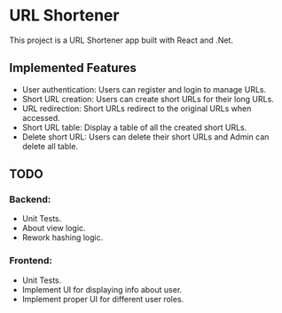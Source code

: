 ﻿# URL Shortener

This project is a URL Shortener app built with React and .Net.

## Implemented Features

- User authentication: Users can register and login to manage URLs.
- Short URL creation: Users can create short URLs for their long URLs.
- URL redirection: Short URLs redirect to the original URLs when accessed.
- Short URL table: Display a table of all the created short URLs.
- Delete short URL: Users can delete their short URLs and Admin can delete all table.

## TODO
### Backend:
- Unit Tests.
- About view logic.
- Rework hashing logic.


### Frontend:
- Unit Tests.
- Implement UI for displaying info about user.
- Implement proper UI for different user roles.

